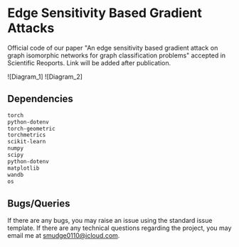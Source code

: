 # Edge Sensitivity Based Gradient Attacks
Official code of our paper "An edge sensitivity based gradient attack on graph isomorphic networks for graph classification problems" accepted in Scientific Reoports. Link will be added after publication.

![Diagram_1]
![Diagram_2]


## Dependencies
```sh
torch
python-dotenv
torch-geometric
torchmetrics
scikit-learn
numpy
scipy
python-dotenv
matplotlib
wandb
os
```
## Bugs/Queries
If there are any bugs, you may raise an issue using the standard issue template. If there are any technical questions regarding the project, you may email me at smudge0110@icloud.com.
